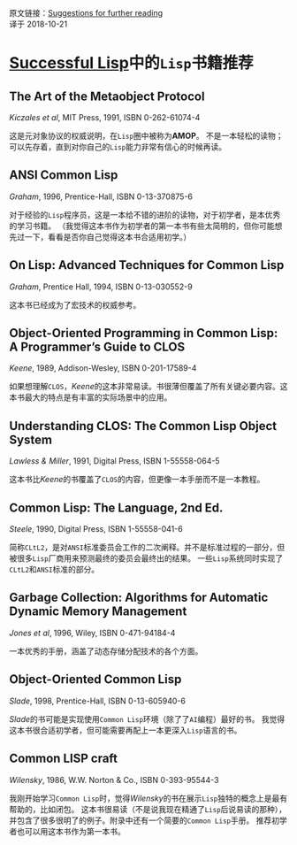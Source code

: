 原文链接：[Suggestions for further reading](http://psg.com/~dlamkins/sl/chapter33.html)  
译于 2018-10-21

[Successful Lisp](http://book.douban.com/subject/1456905/)中的`Lisp`书籍推荐
===============================

The Art of the Metaobject Protocol
-------------------------------------

*Kiczales et al*, MIT Press, 1991, ISBN 0-262-61074-4

这是元对象协议的权威说明，在`Lisp`圈中被称为**AMOP**。
不是一本轻松的读物；可以先存着，直到对你自己的`Lisp`能力非常有信心的时候再读。

ANSI Common Lisp
-------------------------------------

*Graham*, 1996, Prentice-Hall, ISBN 0-13-370875-6

对于经验的`Lisp`程序员，这是一本给不错的进阶的读物，对于初学者，是本优秀的学习书籍。
（我觉得这本书作为初学者的第一本书有些太简明的，但你可能想先过一下，看看是否你自己觉得这本书合适用初学。）

On Lisp: Advanced Techniques for Common Lisp
-------------------------------------

*Graham*, Prentice Hall, 1994, ISBN 0-13-030552-9

这本书已经成为了宏技术的权威参考。

Object-Oriented Programming in Common Lisp: A Programmer’s Guide to CLOS
-------------------------------------

*Keene*, 1989, Addison-Wesley, ISBN 0-201-17589-4

如果想理解`CLOS`，*Keene*的这本非常易读。书很薄但覆盖了所有关键必要内容。这本书最大的特点是有丰富的实际场景中的应用。

Understanding CLOS: The Common Lisp Object System
-------------------------------------

*Lawless & Miller*, 1991, Digital Press, ISBN 1-55558-064-5

这本书比*Keene*的书覆盖了`CLOS`的内容，但更像一本手册而不是一本教程。

Common Lisp: The Language, 2nd Ed.
-------------------------------------

*Steele*, 1990, Digital Press, ISBN 1-55558-041-6

简称`CLtL2`，是对`ANSI`标准委员会工作的二次阐释。并不是标准过程的一部分，但被很多`Lisp`厂商用来预测最终的委员会最终出的结果。
一些`Lisp`系统同时实现了`CLtL2`和`ANSI`标准的部分。

Garbage Collection: Algorithms for Automatic Dynamic Memory Management
-------------------------------------

*Jones et al*, 1996, Wiley, ISBN 0-471-94184-4

一本优秀的手册，涵盖了动态存储分配技术的各个方面。

Object-Oriented Common Lisp
-------------------------------------

*Slade*, 1998, Prentice-Hall, ISBN 0-13-605940-6

*Slade*的书可能是实现使用`Common Lisp`环境（除了了`AI`编程）最好的书。
我觉得这本书很合适初学者，但可能需要再配上一本更深入`Lisp`语言的书。

Common LISP craft
-------------------------------------

*Wilensky*, 1986, W.W. Norton & Co., ISBN 0-393-95544-3

我刚开始学习`Common Lisp`时，觉得*Wilensky*的书在展示`Lisp`独特的概念上是最有帮助的，比如闭包。
这本书很易读（不是说我现在精通了`Lisp`后说易读的那种），并包含了很多很明了的例子。附录中还有一个简要的`Common Lisp`手册。
推荐初学者也可以用这本书作为第一本书。
